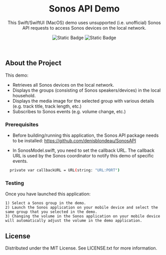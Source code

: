 <div align="center">

  <h1>Sonos API Demo</h1>
  
  <p>
    This Swift/SwiftUI (MacOS) demo uses unsupported (i.e. unofficial) Sonos API requests to access Sonos devices on the local network.

  </p>
  
  
<p>
  
  ![Static Badge](https://img.shields.io/badge/macOS-14%2B-greeen)
  ![Static Badge](https://img.shields.io/badge/Xcode-15%2B-blue)

</p>
</div>
<br />

## About the Project

This demo:

- Retrieves all Sonos devices on the local network.
- Displays the groups (consisting of Sonos speakers/devices) in the local household.
- Displays the media image for the selected group with various details (e.g. track title, track length, etc.)
- Subscribes to Sonos events (e.g. volume change, etc.)

### Prerequisites

- Before building/running this application, the Sonos API package needs to be installed: https://github.com/denisblondeau/SonosAPI

- In SonosModel.swift, you need to set the callback URL. The callback URL is used by the Sonos coordinator to notify this demo of specific events.

```bash
  private var callbackURL = URL(string: "URL:PORT")
```

### Testing

Once you have launched this application:

    1) Select a Sonos group in the demo.
    2) Launch the Sonos application on your mobile device and select the same group that you selected in the demo.
    3) Changing the volume in the Sonos application on your mobile device will automatically adjust the volume in the demo application.

## License

Distributed under the MIT License. See LICENSE.txt for more information.
